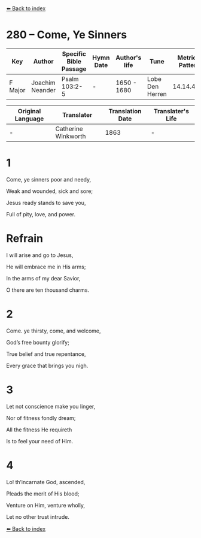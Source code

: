 [⬅️ Back to index](../README.md)

# 280 – Come, Ye Sinners

Key | Author   | Specific Bible Passage     |Hymn Date |Author's life |Tune |Metrical Pattern   |Composer/Source                                                                                        
-- | --------- | ---------------------------|----------|--------------|-----|-------------------|-------------   
F Major  | Joachim Neander      | Psalm 103:2-5 | -  | 1650 - 1680 | Lobe Den Herren | 14.14.4.7.8 | Chorale Book for England, 1863 

Original Language | Translater | Translation Date   | Translater's Life     
----------------- | --------- | --------------------|-------------   
\-  | Catherine Winkworth      | 1863 | -  | 1827 - 1878 



# 1

Come, ye sinners poor and needy,

Weak and wounded, sick and sore;

Jesus ready stands to save you,

Full of pity, love, and power.



# Refrain

I will arise and go to Jesus,

He will embrace me in His arms;

In the arms of my dear Savior,

O there are ten thousand charms.



# 2

Come. ye thirsty, come, and welcome,

God’s free bounty glorify;

True belief and true repentance,

Every grace that brings you nigh.



# 3

Let not conscience make you linger,

Nor of fitness fondly dream;

All the fitness He requireth

Is to feel your need of Him.



# 4

Lo! th’incarnate God, ascended,

Pleads the merit of His blood;

Venture on Him, venture wholly,

Let no other trust intrude.

[⬅️ Back to index](../README.md)
